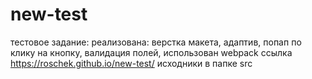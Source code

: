 # new-test
тестовое задание:
реализована: верстка макета, адаптив, попап по клику на кнопку, валидация полей, использован webpack
ссылка https://roschek.github.io/new-test/
исходники в папке src
